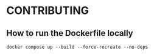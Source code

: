 # CONTRIBUTING

## How to run the Dockerfile locally

```
docker compose up --build --force-recreate --no-deps
```